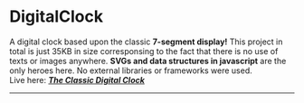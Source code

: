 # DigitalClock
A digital clock based upon the classic **7-segment display!** This project in total is just 35KB in size corresponsing to the fact that there is no use of texts or images anywhere. **SVGs and data structures in javascript** are the only heroes here. No external libraries or frameworks were used.<br/>
Live here: *[**The Classic Digital Clock**](https://www.esantosh.com/clock)*
___
